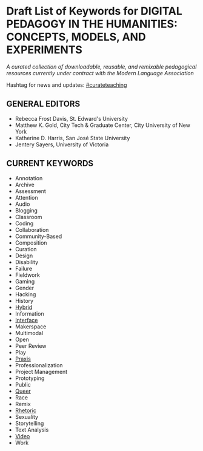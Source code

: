 # Draft List of Keywords for DIGITAL PEDAGOGY IN THE HUMANITIES: CONCEPTS, MODELS, AND EXPERIMENTS  

*A curated collection of downloadable, reusable, and remixable pedagogical resources currently under contract with the Modern Language Association* 

Hashtag for news and updates: [#curateteaching](https://twitter.com/hashtag/curateteaching?f=realtime&src=hash)

## GENERAL EDITORS 

* Rebecca Frost Davis, St. Edward's University 
* Matthew K. Gold, City Tech & Graduate Center, City University of New York
* Katherine D. Harris, San José State University
* Jentery Sayers, University of Victoria

## CURRENT KEYWORDS

* Annotation
* Archive
* Assessment
* Attention
* Audio
* Blogging
* Classroom 
* Coding
* Collaboration
* Community-Based
* Composition 
* Curation
* Design
* Disability
* Failure
* Fieldwork
* Gaming
* Gender
* Hacking
* History
* [Hybrid](keywords/hybrid.md)
* Information
* [Interface](keywords/interface.md)
* Makerspace
* Multimodal 
* Open
* Peer Review
* Play
* [Praxis](keywords/praxis.md)
* Professionalization
* Project Management
* Prototyping
* Public
* [Queer](keywords/queer.md)
* Race
* Remix
* [Rhetoric](keywords/rhetoric.md)
* Sexuality
* Storytelling
* Text Analysis
* [Video](keywords/video.md)
* Work
